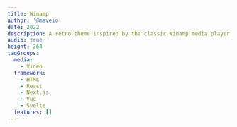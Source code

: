 ```yaml
---
title: Winamp
author: '@maveio'
date: 2022
description: A retro theme inspired by the classic Winamp media player
audio: true
height: 264
tagGroups:
  media: 
    - Video
  framework:
    - HTML
    - React
    - Next.js
    - Vue
    - Svelte
  features: []
---
```

